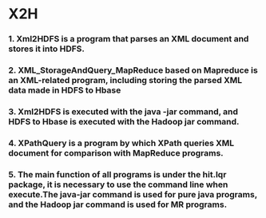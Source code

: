 # X2H
### 1. Xml2HDFS is a program that parses an XML document and stores it into HDFS.

### 2. XML_StorageAndQuery_MapReduce based on Mapreduce is an XML-related program, including storing the parsed XML data made in HDFS to Hbase

### 3. Xml2HDFS is executed with the java -jar command, and HDFS to Hbase is executed with the Hadoop jar command.

### 4. XPathQuery is a program by which XPath queries XML document  for comparison with MapReduce programs.

### 5. The main function of all programs is under the hit.lqr package, it is necessary to use the command line  when execute.The java-jar command is used for pure java programs, and the Hadoop jar command is used for MR programs.
